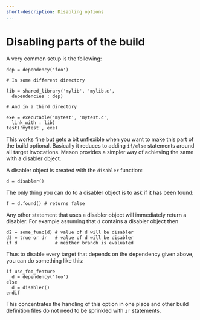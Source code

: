 ```yaml
---
short-description: Disabling options
...
```


# Disabling parts of the build

A very common setup is the following:

```meson
dep = dependency('foo')

# In some different directory

lib = shared_library('mylib', 'mylib.c',
  dependencies : dep)

# And ín a third directory

exe = executable('mytest', 'mytest.c',
  link_with : lib)
test('mytest', exe)
```

This works fine but gets a bit unflexible when you want to make this
part of the build optional. Basically it reduces to adding `if/else`
statements around all target invocations. Meson provides a simpler way
of achieving the same with a disabler object.

A disabler object is created with the `disabler` function:

```meson
d = disabler()
```

The only thing you can do to a disabler object is to ask if it has
been found:

```meson
f = d.found() # returns false
```

Any other statement that uses a disabler object will immediately
return a disabler. For example assuming that `d` contains a disabler
object then

```meson
d2 = some_func(d) # value of d will be disabler
d3 = true or dr   # value of d will be disabler
if d              # neither branch is evaluated
```

Thus to disable every target that depends on the dependency given
above, you can do something like this:

```meson
if use_foo_feature
  d = dependency('foo')
else
  d = disabler()
endif
```

This concentrates the handling of this option in one place and other
build definition files do not need to be sprinkled with `if`
statements.